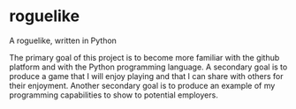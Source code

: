 # roguelike
A roguelike, written in Python

The primary goal of this project is to become more familiar with the github platform and with the Python programming language.  A secondary goal is to produce a game that I will enjoy playing and that I can share with others for their enjoyment.  Another secondary goal is to produce an example of my programming capabilities to show to potential employers.
